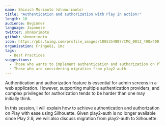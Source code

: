```yaml
---
name: Shinich Morimoto（shnmorimoto）
title: "Authentication and authorization with Play in action!"
length: 10
audience: Beginner
language: Japanese
twitter: shnmorimoto
github: shnmorimoto
icon: https://pbs.twimg.com/profile_images/1805354887/IMG_0013_400x400.JPG
organization: Fringe81, Inc
tags:
  - Best Practices
suggestions:
  - Those who wants to implement authentication and authorization on Play 2.6
  - Those who are considering migration from play2-auth
---
```

Authentication and authorization feature is essential for admin screens in a web application. However, supporting multiple authentication providers, and complex privileges for authorization tends to be harder than one may initially think.

In this session, I will explain how to achieve authentication and authorization on Play with ease using Silhouette. Given play2-auth is no longer available since Play 2.6, we will also discuss migration from play2-auth to Silhouette.

